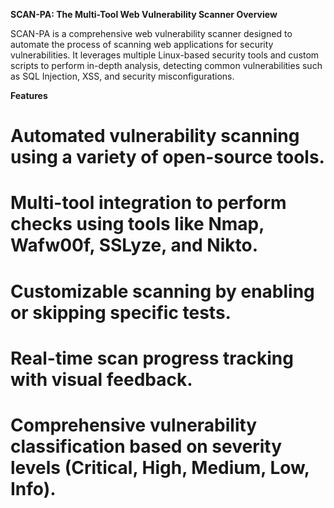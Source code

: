 **SCAN-PA: The Multi-Tool Web Vulnerability Scanner
Overview**

SCAN-PA is a comprehensive web vulnerability scanner designed to automate the process of scanning web applications for security vulnerabilities. It leverages multiple Linux-based security tools and custom scripts to perform in-depth analysis, detecting common vulnerabilities such as SQL Injection, XSS, and security misconfigurations.

**Features**
   # Automated vulnerability scanning using a variety of open-source tools.
   # Multi-tool integration to perform checks using tools like Nmap, Wafw00f, SSLyze, and Nikto.
   # Customizable scanning by enabling or skipping specific tests.
   # Real-time scan progress tracking with visual feedback.
   # Comprehensive vulnerability classification based on severity levels (Critical, High, Medium, Low, Info).
   

  
